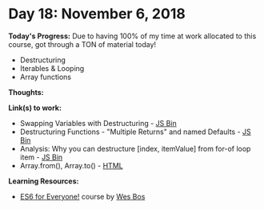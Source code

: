 # Day 18: November 6, 2018

**Today's Progress:** Due to having 100% of my time at work allocated to this course, got through a TON of material today!
* Destructuring
* Iterables & Looping
* Array functions

**Thoughts:** 

**Link(s) to work:**
* Swapping Variables with Destructuring - [JS Bin](https://jsbin.com/wosogaqegu/edit?js,console)
* Destructuring Functions - "Multiple Returns" and named Defaults - [JS Bin](https://jsbin.com/jacevatoqa/edit?js,console)
* Analysis: Why you can destructure [index, itemValue] from for-of loop item - [JS Bin](https://jsbin.com/revusoruru/edit?js,console)
* Array.from(), Array.to() - [HTML](https://github.com/mccoyrjm/100-days-of-code/blob/master/log-work-files/day-018-array-from-to.html)

**Learning Resources:**
* [ES6 for Everyone!](https://es6.io/) course by [Wes Bos](https://wesbos.com/)
